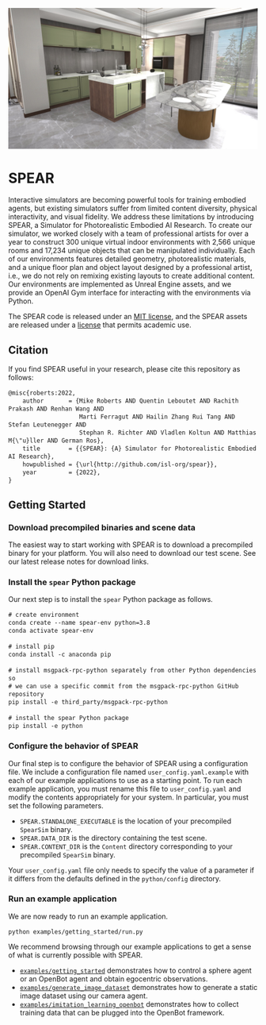 ![SPEAR](docs/images/teaser_web.jpg "SPEAR")

# SPEAR

Interactive simulators are becoming powerful tools for training embodied agents, but existing simulators suffer from limited content diversity, physical interactivity, and visual fidelity. We address these limitations by introducing SPEAR, a Simulator for Photorealistic Embodied AI Research. To create our simulator, we worked closely with a team of professional artists for over a year to construct 300 unique virtual indoor environments with 2,566 unique rooms and 17,234 unique objects that can be manipulated individually. Each of our environments features detailed geometry, photorealistic materials, and a unique floor plan and object layout designed by a professional artist, i.e., we do not rely on remixing existing layouts to create additional content. Our environments are implemented as Unreal Engine assets, and we provide an OpenAI Gym interface for interacting with the environments via Python.

The SPEAR code is released under an [MIT license](LICENSE.txt), and the SPEAR assets are released under a [license](LICENSE_ASSETS.txt) that permits academic use.

## Citation

If you find SPEAR useful in your research, please cite this repository as follows:

```
@misc{roberts:2022,
    author       = {Mike Roberts AND Quentin Leboutet AND Rachith Prakash AND Renhan Wang AND
                    Marti Ferragut AND Hailin Zhang Rui Tang AND Stefan Leutenegger AND
                    Stephan R. Richter AND Vladlen Koltun AND Matthias M{\"u}ller AND German Ros},
    title        = {{SPEAR}: {A} Simulator for Photorealistic Embodied AI Research},
    howpublished = {\url{http://github.com/isl-org/spear}},
    year         = {2022},
}
```

## Getting Started

### Download precompiled binaries and scene data

The easiest way to start working with SPEAR is to download a precompiled binary for your platform. You will also need to download our test scene. See our latest release notes for download links.

### Install the `spear` Python package

Our next step is to install the `spear` Python package as follows.

```console
# create environment
conda create --name spear-env python=3.8
conda activate spear-env

# install pip
conda install -c anaconda pip

# install msgpack-rpc-python separately from other Python dependencies so
# we can use a specific commit from the msgpack-rpc-python GitHub repository
pip install -e third_party/msgpack-rpc-python

# install the spear Python package
pip install -e python
```

### Configure the behavior of SPEAR

Our final step is to configure the behavior of SPEAR using a configuration file. We include a configuration file named `user_config.yaml.example` with each of our example applications to use as a starting point. To run each example application, you must rename this file to `user_config.yaml` and modify the contents appropriately for your system. In particular, you must set the following parameters.
  - `SPEAR.STANDALONE_EXECUTABLE` is the location of your precompiled `SpearSim` binary.
  - `SPEAR.DATA_DIR` is the directory containing the test scene.
  - `SPEAR.CONTENT_DIR` is the `Content` directory corresponding to your precompiled `SpearSim` binary.

Your `user_config.yaml` file only needs to specify the value of a parameter if it differs from the defaults defined in the `python/config` directory.

### Run an example application

We are now ready to run an example application.

```console
python examples/getting_started/run.py
```

We recommend browsing through our example applications to get a sense of what is currently possible with SPEAR.
  - [`examples/getting_started`](examples/getting_started) demonstrates how to control a sphere agent or an OpenBot agent and obtain egocentric observations.
  - [`examples/generate_image_dataset`](examples/generate_image_dataset) demonstrates how to generate a static image dataset using our camera agent.
  - [`examples/imitation_learning_openbot`](examples/imitation_learning_openbot) demonstrates how to collect training data that can be plugged into the OpenBot framework.
